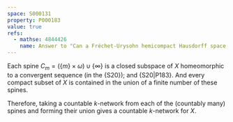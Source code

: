 ```yaml
---
space: S000131
property: P000183
value: true
refs:
  - mathse: 4844426
    name: Answer to "Can a Fréchet-Urysohn hemicompact Hausdorff space fail to be locally compact?"
---
```


Each spine $C_m=(\{m\}\times\omega)\cup\{\infty\}$ is a closed subspace of $X$ homeomorphic to a convergent sequence (in the {S20});
and {S20|P183}.
And every compact subset of $X$ is contained in the union of a finite number of these spines.

Therefore, taking a countable $k$-network from each of the (countably many) spines and forming their union gives a countable $k$-network for $X$.
